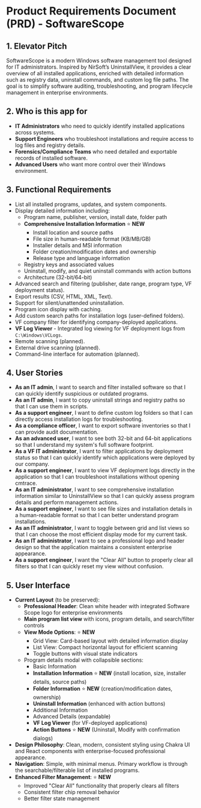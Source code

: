 # Product Requirements Document (PRD) - SoftwareScope

## 1. Elevator Pitch
SoftwareScope is a modern Windows software management tool designed for IT administrators. Inspired by NirSoft’s UninstallView, it provides a clear overview of all installed applications, enriched with detailed information such as registry data, uninstall commands, and custom log file paths. The goal is to simplify software auditing, troubleshooting, and program lifecycle management in enterprise environments.

## 2. Who is this app for
- **IT Administrators** who need to quickly identify installed applications across systems.
- **Support Engineers** who troubleshoot installations and require access to log files and registry details.
- **Forensics/Compliance Teams** who need detailed and exportable records of installed software.
- **Advanced Users** who want more control over their Windows environment.

## 3. Functional Requirements
- List all installed programs, updates, and system components.
- Display detailed information including:
  - Program name, publisher, version, install date, folder path
  - **Comprehensive Installation Information** ⭐ **NEW**
    - Install location and source paths
    - File size in human-readable format (KB/MB/GB)
    - Installer details and MSI information
    - Folder creation/modification dates and ownership
    - Release type and language information
  - Registry keys and associated values
  - Uninstall, modify, and quiet uninstall commands with action buttons
  - Architecture (32-bit/64-bit)
- Advanced search and filtering (publisher, date range, program type, VF deployment status).
- Export results (CSV, HTML, XML, Text).
- Support for silent/unattended uninstallation.
- Program icon display with caching.
- Add custom search paths for installation logs (user-defined folders).
- VF company filter for identifying company-deployed applications.
- **VF Log Viewer** - Integrated log viewing for VF deployment logs from `C:\Windows\VCLogs`.
- Remote scanning (planned).
- External drive scanning (planned).
- Command-line interface for automation (planned).

## 4. User Stories
- **As an IT admin**, I want to search and filter installed software so that I can quickly identify suspicious or outdated programs.
- **As an IT admin**, I want to copy uninstall strings and registry paths so that I can use them in scripts.
- **As a support engineer**, I want to define custom log folders so that I can directly access installation logs for troubleshooting.
- **As a compliance officer**, I want to export software inventories so that I can provide audit documentation.
- **As an advanced user**, I want to see both 32-bit and 64-bit applications so that I understand my system's full software footprint.
- **As a VF IT administrator**, I want to filter applications by deployment status so that I can quickly identify which applications were deployed by our company.
- **As a support engineer**, I want to view VF deployment logs directly in the application so that I can troubleshoot installations without opening cmtrace.
- **As an IT administrator**, I want to see comprehensive installation information similar to UninstallView so that I can quickly assess program details and perform management actions.
- **As a support engineer**, I want to see file sizes and installation details in a human-readable format so that I can better understand program installations.
- **As an IT administrator**, I want to toggle between grid and list views so that I can choose the most efficient display mode for my current task.
- **As an IT administrator**, I want to see a professional logo and header design so that the application maintains a consistent enterprise appearance.
- **As a support engineer**, I want the "Clear All" button to properly clear all filters so that I can quickly reset my view without confusion.

## 5. User Interface
- **Current Layout** (to be preserved):  
  - **Professional Header**: Clean white header with integrated Software Scope logo for enterprise environments
  - **Main program list view** with icons, program details, and search/filter controls
  - **View Mode Options**: ⭐ **NEW**
    - Grid View: Card-based layout with detailed information display
    - List View: Compact horizontal layout for efficient scanning
    - Toggle buttons with visual state indicators
  - Program details modal with collapsible sections:  
    - Basic Information  
    - **Installation Information** ⭐ **NEW** (install location, size, installer details, source paths)
    - **Folder Information** ⭐ **NEW** (creation/modification dates, ownership)
    - **Uninstall Information** (enhanced with action buttons)
    - Additional Information  
    - Advanced Details (expandable)
    - **VF Log Viewer** (for VF-deployed applications)
    - **Action Buttons** ⭐ **NEW** (Uninstall, Modify with confirmation dialogs)  
- **Design Philosophy**: Clean, modern, consistent styling using Chakra UI and React components with enterprise-focused professional appearance.
- **Navigation**: Simple, with minimal menus. Primary workflow is through the searchable/filterable list of installed programs.
- **Enhanced Filter Management**: ⭐ **NEW**
  - Improved "Clear All" functionality that properly clears all filters
  - Consistent filter chip removal behavior
  - Better filter state management
